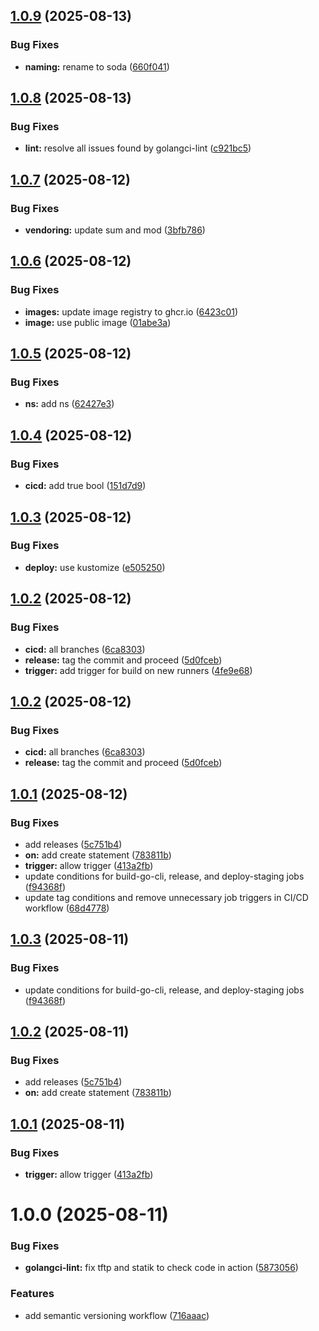 ## [1.0.9](https://github.com/lba-soultec/go-via/compare/v1.0.8...v1.0.9) (2025-08-13)


### Bug Fixes

* **naming:** rename to soda ([660f041](https://github.com/lba-soultec/go-via/commit/660f0415d28b0a1c742459f3cb8d3fc74fb2027d))

## [1.0.8](https://github.com/lba-soultec/go-via/compare/v1.0.7...v1.0.8) (2025-08-13)


### Bug Fixes

* **lint:** resolve all issues found by golangci-lint ([c921bc5](https://github.com/lba-soultec/go-via/commit/c921bc5dd7d50c8eaebb3facbe5c80f8e2d140ab))

## [1.0.7](https://github.com/lba-soultec/go-via/compare/v1.0.6...v1.0.7) (2025-08-12)


### Bug Fixes

* **vendoring:** update sum and mod ([3bfb786](https://github.com/lba-soultec/go-via/commit/3bfb786cfca569ba34ce04a4f9a0f5085fb9461d))

## [1.0.6](https://github.com/lba-soultec/go-via/compare/v1.0.5...v1.0.6) (2025-08-12)


### Bug Fixes

* **images:** update image registry to ghcr.io ([6423c01](https://github.com/lba-soultec/go-via/commit/6423c018c79b3dd53d2e60f793742d9c6a6bf71e))
* **image:** use public image ([01abe3a](https://github.com/lba-soultec/go-via/commit/01abe3a775f7657d43c23890ecff50a19528ce73))

## [1.0.5](https://github.com/lba-soultec/go-via/compare/v1.0.4...v1.0.5) (2025-08-12)


### Bug Fixes

* **ns:** add ns ([62427e3](https://github.com/lba-soultec/go-via/commit/62427e3d9d6d618cfefaa0cc023ab5769bc42918))

## [1.0.4](https://github.com/lba-soultec/go-via/compare/v1.0.3...v1.0.4) (2025-08-12)


### Bug Fixes

* **cicd:** add true bool ([151d7d9](https://github.com/lba-soultec/go-via/commit/151d7d9098a09b777802510dc5f1d5a8473fd7a3))

## [1.0.3](https://github.com/lba-soultec/go-via/compare/v1.0.2...v1.0.3) (2025-08-12)


### Bug Fixes

* **deploy:** use kustomize ([e505250](https://github.com/lba-soultec/go-via/commit/e50525012afddacb78a68792ef4c79ce23f53330))

## [1.0.2](https://github.com/lba-soultec/go-via/compare/v1.0.1...v1.0.2) (2025-08-12)


### Bug Fixes

* **cicd:** all branches ([6ca8303](https://github.com/lba-soultec/go-via/commit/6ca83033e9e7dd973c7999b6a7d6a7d4d0314fc5))
* **release:** tag the commit and proceed ([5d0fceb](https://github.com/lba-soultec/go-via/commit/5d0fcebb406997f187f61aaaa871f0dabeb70d66))
* **trigger:** add trigger for build on new runners ([4fe9e68](https://github.com/lba-soultec/go-via/commit/4fe9e68d620cc2bc0734ba06d5ba59d0c5ed6fb8))

## [1.0.2](https://github.com/lba-soultec/go-via/compare/v1.0.1...v1.0.2) (2025-08-12)


### Bug Fixes

* **cicd:** all branches ([6ca8303](https://github.com/lba-soultec/go-via/commit/6ca83033e9e7dd973c7999b6a7d6a7d4d0314fc5))
* **release:** tag the commit and proceed ([5d0fceb](https://github.com/lba-soultec/go-via/commit/5d0fcebb406997f187f61aaaa871f0dabeb70d66))

## [1.0.1](https://github.com/lba-soultec/go-via/compare/v1.0.0...v1.0.1) (2025-08-12)


### Bug Fixes

* add releases ([5c751b4](https://github.com/lba-soultec/go-via/commit/5c751b4ecbc6f216fe313ff7eac1f97ddf3adce9))
* **on:** add create statement ([783811b](https://github.com/lba-soultec/go-via/commit/783811b6beb7e461d1cb11f2c09cadd5e3d02aa6))
* **trigger:** allow trigger ([413a2fb](https://github.com/lba-soultec/go-via/commit/413a2fbe50633f05f166db04dc1d151a57b7b0aa))
* update conditions for build-go-cli, release, and deploy-staging jobs ([f94368f](https://github.com/lba-soultec/go-via/commit/f94368fb1119815c99fafb2aa91f01f32b7eee1a))
* update tag conditions and remove unnecessary job triggers in CI/CD workflow ([68d4778](https://github.com/lba-soultec/go-via/commit/68d4778565aed3a06221efe90effa53e015a99b8))

## [1.0.3](https://github.com/lba-soultec/go-via/compare/v1.0.2...v1.0.3) (2025-08-11)


### Bug Fixes

* update conditions for build-go-cli, release, and deploy-staging jobs ([f94368f](https://github.com/lba-soultec/go-via/commit/f94368fb1119815c99fafb2aa91f01f32b7eee1a))

## [1.0.2](https://github.com/lba-soultec/go-via/compare/v1.0.1...v1.0.2) (2025-08-11)


### Bug Fixes

* add releases ([5c751b4](https://github.com/lba-soultec/go-via/commit/5c751b4ecbc6f216fe313ff7eac1f97ddf3adce9))
* **on:** add create statement ([783811b](https://github.com/lba-soultec/go-via/commit/783811b6beb7e461d1cb11f2c09cadd5e3d02aa6))

## [1.0.1](https://github.com/lba-soultec/go-via/compare/v1.0.0...v1.0.1) (2025-08-11)


### Bug Fixes

* **trigger:** allow trigger ([413a2fb](https://github.com/lba-soultec/go-via/commit/413a2fbe50633f05f166db04dc1d151a57b7b0aa))

# 1.0.0 (2025-08-11)


### Bug Fixes

* **golangci-lint:** fix tftp and statik to check code in action ([5873056](https://github.com/lba-soultec/go-via/commit/58730567e0821c47fdb77092c33eba5b7be8ee6e))


### Features

* add semantic versioning workflow ([716aaac](https://github.com/lba-soultec/go-via/commit/716aaac2bfabc69153801c25c805cec33c909b83))
